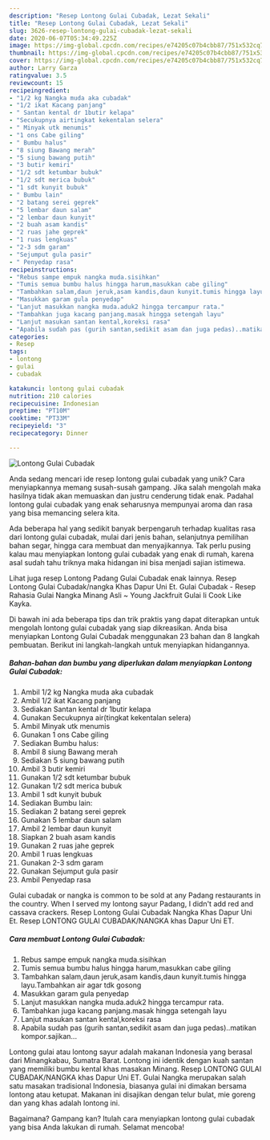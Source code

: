 ```yaml
---
description: "Resep Lontong Gulai Cubadak, Lezat Sekali"
title: "Resep Lontong Gulai Cubadak, Lezat Sekali"
slug: 3626-resep-lontong-gulai-cubadak-lezat-sekali
date: 2020-06-07T05:34:49.225Z
image: https://img-global.cpcdn.com/recipes/e74205c07b4cbb87/751x532cq70/lontong-gulai-cubadak-foto-resep-utama.jpg
thumbnail: https://img-global.cpcdn.com/recipes/e74205c07b4cbb87/751x532cq70/lontong-gulai-cubadak-foto-resep-utama.jpg
cover: https://img-global.cpcdn.com/recipes/e74205c07b4cbb87/751x532cq70/lontong-gulai-cubadak-foto-resep-utama.jpg
author: Larry Garza
ratingvalue: 3.5
reviewcount: 15
recipeingredient:
- "1/2 kg Nangka muda aka cubadak"
- "1/2 ikat Kacang panjang"
- " Santan kental dr 1butir kelapa"
- "Secukupnya airtingkat kekentalan selera"
- " Minyak utk menumis"
- "1 ons Cabe giling"
- " Bumbu halus"
- "8 siung Bawang merah"
- "5 siung bawang putih"
- "3 butir kemiri"
- "1/2 sdt ketumbar bubuk"
- "1/2 sdt merica bubuk"
- "1 sdt kunyit bubuk"
- " Bumbu lain"
- "2 batang serei geprek"
- "5 lembar daun salam"
- "2 lembar daun kunyit"
- "2 buah asam kandis"
- "2 ruas jahe geprek"
- "1 ruas lengkuas"
- "2-3 sdm garam"
- "Sejumput gula pasir"
- " Penyedap rasa"
recipeinstructions:
- "Rebus sampe empuk nangka muda.sisihkan"
- "Tumis semua bumbu halus hingga harum,masukkan cabe giling"
- "Tambahkan salam,daun jeruk,asam kandis,daun kunyit.tumis hingga layu.Tambahkan air agar tdk gosong"
- "Masukkan garam gula penyedap"
- "Lanjut masukkan nangka muda.aduk2 hingga tercampur rata."
- "Tambahkan juga kacang panjang.masak hingga setengah layu"
- "Lanjut masukan santan kental,koreksi rasa"
- "Apabila sudah pas (gurih santan,sedikit asam dan juga pedas)..matikan kompor.sajikan..."
categories:
- Resep
tags:
- lontong
- gulai
- cubadak

katakunci: lontong gulai cubadak 
nutrition: 210 calories
recipecuisine: Indonesian
preptime: "PT10M"
cooktime: "PT33M"
recipeyield: "3"
recipecategory: Dinner

---
```



![Lontong Gulai Cubadak](https://img-global.cpcdn.com/recipes/e74205c07b4cbb87/751x532cq70/lontong-gulai-cubadak-foto-resep-utama.jpg)

Anda sedang mencari ide resep lontong gulai cubadak yang unik? Cara menyiapkannya memang susah-susah gampang. Jika salah mengolah maka hasilnya tidak akan memuaskan dan justru cenderung tidak enak. Padahal lontong gulai cubadak yang enak seharusnya mempunyai aroma dan rasa yang bisa memancing selera kita.

Ada beberapa hal yang sedikit banyak berpengaruh terhadap kualitas rasa dari lontong gulai cubadak, mulai dari jenis bahan, selanjutnya pemilihan bahan segar, hingga cara membuat dan menyajikannya. Tak perlu pusing kalau mau menyiapkan lontong gulai cubadak yang enak di rumah, karena asal sudah tahu triknya maka hidangan ini bisa menjadi sajian istimewa.

Lihat juga resep Lontong Padang Gulai Cubadak enak lainnya. Resep Lontong Gulai Cubadak/nangka Khas Dapur Uni Et. Gulai Cubadak - Resep Rahasia Gulai Nangka Minang Asli ~ Young Jackfruit Gulai Ii Cook Like Kayka.


Di bawah ini ada beberapa tips dan trik praktis yang dapat diterapkan untuk mengolah lontong gulai cubadak yang siap dikreasikan. Anda bisa menyiapkan Lontong Gulai Cubadak menggunakan 23 bahan dan 8 langkah pembuatan. Berikut ini langkah-langkah untuk menyiapkan hidangannya.

<!--inarticleads1-->

##### Bahan-bahan dan bumbu yang diperlukan dalam menyiapkan Lontong Gulai Cubadak:

1. Ambil 1/2 kg Nangka muda aka cubadak
1. Ambil 1/2 ikat Kacang panjang
1. Sediakan  Santan kental dr 1butir kelapa
1. Gunakan Secukupnya air(tingkat kekentalan selera)
1. Ambil  Minyak utk menumis
1. Gunakan 1 ons Cabe giling
1. Sediakan  Bumbu halus:
1. Ambil 8 siung Bawang merah
1. Sediakan 5 siung bawang putih
1. Ambil 3 butir kemiri
1. Gunakan 1/2 sdt ketumbar bubuk
1. Gunakan 1/2 sdt merica bubuk
1. Ambil 1 sdt kunyit bubuk
1. Sediakan  Bumbu lain:
1. Sediakan 2 batang serei geprek
1. Gunakan 5 lembar daun salam
1. Ambil 2 lembar daun kunyit
1. Siapkan 2 buah asam kandis
1. Gunakan 2 ruas jahe geprek
1. Ambil 1 ruas lengkuas
1. Gunakan 2-3 sdm garam
1. Gunakan Sejumput gula pasir
1. Ambil  Penyedap rasa


Gulai cubadak or nangka is common to be sold at any Padang restaurants in the country. When I served my lontong sayur Padang, I didn&#39;t add red and cassava crackers. Resep Lontong Gulai Cubadak Nangka Khas Dapur Uni Et. Resep LONTONG GULAI CUBADAK/NANGKA khas Dapur Uni ET. 

<!--inarticleads2-->

##### Cara membuat Lontong Gulai Cubadak:

1. Rebus sampe empuk nangka muda.sisihkan
1. Tumis semua bumbu halus hingga harum,masukkan cabe giling
1. Tambahkan salam,daun jeruk,asam kandis,daun kunyit.tumis hingga layu.Tambahkan air agar tdk gosong
1. Masukkan garam gula penyedap
1. Lanjut masukkan nangka muda.aduk2 hingga tercampur rata.
1. Tambahkan juga kacang panjang.masak hingga setengah layu
1. Lanjut masukan santan kental,koreksi rasa
1. Apabila sudah pas (gurih santan,sedikit asam dan juga pedas)..matikan kompor.sajikan...


Lontong gulai atau lontong sayur adalah makanan Indonesia yang berasal dari Minangkabau, Sumatra Barat. Lontong ini identik dengan kuah santan yang memiliki bumbu kental khas masakan Minang. Resep LONTONG GULAI CUBADAK/NANGKA khas Dapur Uni ET. Gulai Nangka merupakan salah satu masakan tradisional Indonesia, biasanya gulai ini dimakan bersama lontong atau ketupat. Makanan ini disajikan dengan telur bulat, mie goreng dan yang khas adalah lontong ini. 

Bagaimana? Gampang kan? Itulah cara menyiapkan lontong gulai cubadak yang bisa Anda lakukan di rumah. Selamat mencoba!
